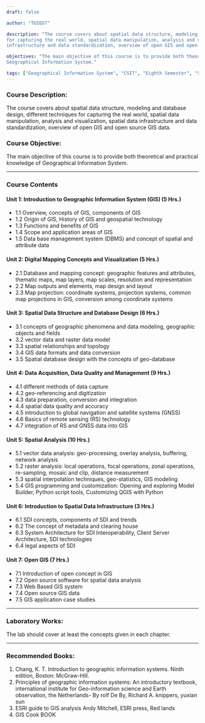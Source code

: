 ```yaml
---
draft: false

author: "TUIOST"

description: "The course covers about spatial data structure, modeling and database design, different techniques
for capturing the real world, spatial data manipulation, analysis and visualization, spatial data
infrastructure and data standardization, overview of open GIS and open source GIS data."

objectives: "The main objective of this course is to provide both theoretical and practical knowledge of
Geographical Information System."

tags: ["Geographical Information System", "CSIT", "Eighth Semester", "Syllabus", "TU"]
---
```


### Course Description:

The course covers about spatial data structure, modeling and database design, different techniques
for capturing the real world, spatial data manipulation, analysis and visualization, spatial data
infrastructure and data standardization, overview of open GIS and open source GIS data.

### Course Objective:

The main objective of this course is to provide both theoretical and practical knowledge of
Geographical Information System.

<hr>

### Course Contents

#### Unit 1: Introduction to Geographic Information System (GIS) (5 Hrs.)

- 1.1 Overview, concepts of GIS, components of GIS
- 1.2 Origin of GIS, History of GIS and geospatial technology
- 1.3 Functions and benefits of GIS
- 1.4 Scope and application areas of GIS
- 1.5 Data base management system (DBMS) and concept of spatial and attribute data

#### Unit 2: Digital Mapping Concepts and Visualization (5 Hrs.)

- 2.1 Database and mapping concept: geographic features and attributes, thematic maps, map layers, map scales, resolution and representation
- 2.2 Map outputs and elements, map design and layout
- 2.3 Map projection: coordinate systems, projection systems, common map projections in
  GIS, conversion among coordinate systems

#### Unit 3: Spatial Data Structure and Database Design (6 Hrs.)

- 3.1 concepts of geographic phenomena and data modeling, geographic objects and fields
- 3.2 vector data and raster data model
- 3.3 spatial relationships and topology
- 3.4 GIS data formats and data conversion
- 3.5 Spatial database design with the concepts of geo-database

#### Unit 4: Data Acquisition, Data Quality and Management (9 Hrs.)

- 4.1 different methods of data capture
- 4.2 geo-referencing and digitization
- 4.3 data preparation, conversion and integration
- 4.4 spatial data quality and accuracy
- 4.5 introduction to global navigation and satellite systems (GNSS)
- 4.6 Basics of remote sensing (RS) technology
- 4.7 integration of RS and GNSS data into GIS

#### Unit 5: Spatial Analysis (10 Hrs.)

- 5.1 vector data analysis: geo-processing, overlay analysis, buffering, network analysis
- 5.2 raster analysis: local operations, focal operations, zonal operations, re-sampling, mosaic and clip, distance measurement
- 5.3 spatial interpolation techniques, geo-statistics, GIS modeling
- 5.4 GIS programming and customization: Opening and exploring Model Builder, Python script tools, Customizing QGIS with Python

#### Unit 6: Introduction to Spatial Data Infrastructure (3 Hrs.)

- 6.1 SDI concepts, components of SDI and trends
- 6.2 The concept of metadata and clearing house
- 6.3 System Architecture for SDI Interoperability, Client Server Architecture, SDI technologies
- 6.4 legal aspects of SDI

#### Unit 7: Open GIS (7 Hrs.)

- 7.1 Introduction of open concept in GIS
- 7.2 Open source software for spatial data analysis
- 7.3 Web Based GIS system
- 7.4 Open source GIS data
- 7.5 GIS application case studies

<hr>

### Laboratory Works:

The lab should cover at least the concepts given in each chapter.

<hr>

### Recommended Books:

1. Chang, K. T. Introduction to geographic information systems. Ninth edition, Boston: McGraw-Hill.
2. Principles of geographic information systems: An introductory textbook, international
   institute for Geo-information science and Earth observation, the Netherlands- By rolf De By,
   Richard A. knippers, yuxian sun
3. ESRI guide to GIS analysis Andy Mitchell, ESRI press, Red lands
4. GIS Cook BOOK
